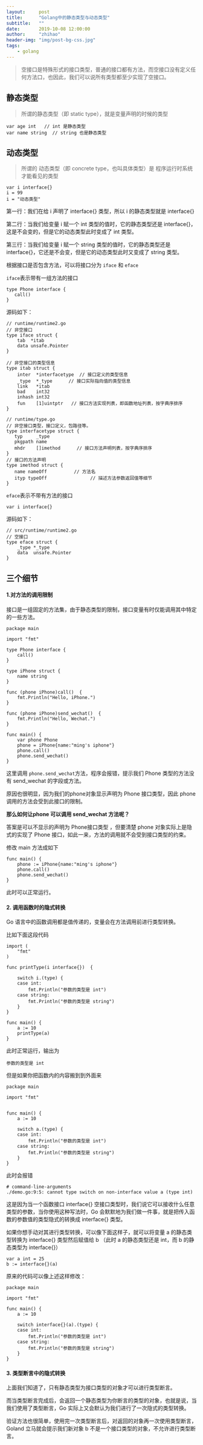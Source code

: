 ```yaml
---
layout:     post
title:      "Golang中的静态类型与动态类型"
subtitle:   ""
date:       2019-10-08 12:00:00
author:     "zhihao"
header-img: "img/post-bg-css.jpg"
tags:
    - golang
---
```



> 空接口是特殊形式的接口类型，普通的接口都有方法，而空接口没有定义任何方法口，也因此，我们可以说所有类型都至少实现了空接口。
## 静态类型
>所谓的静态类型（即 static type），就是变量声明的时候的类型
```golang
var age int   // int 是静态类型
var name string  // string 也是静态类型
```

## 动态类型
>所谓的 动态类型（即 concrete type，也叫具体类型）是 程序运行时系统才能看见的类型
```golang
var i interface{}
i = 99
i = "动态类型"
```
第一行：我们在给 i 声明了 interface{} 类型，所以 i 的静态类型就是 interface{}

第二行：当我们给变量 i 赋一个 int 类型的值时，它的静态类型还是 interface{}，这是不会变的，但是它的动态类型此时变成了 int 类型。

第三行：当我们给变量 i 赋一个 string 类型的值时，它的静态类型还是 interface{}，它还是不会变，但是它的动态类型此时又变成了 string 类型。

根据接口是否包含方法，可以将接口分为 `iface` 和 `eface`

`iface`表示带有一组方法的接口
```golang
type Phone interface {
   call()
}
```
源码如下：
```golang
// runtime/runtime2.go
// 非空接口
type iface struct {
    tab  *itab
    data unsafe.Pointer
}

// 非空接口的类型信息
type itab struct {
    inter  *interfacetype  // 接口定义的类型信息
    _type  *_type      // 接口实际指向值的类型信息
    link   *itab
    bad    int32
    inhash int32
    fun    [1]uintptr   // 接口方法实现列表，即函数地址列表，按字典序排序
}

// runtime/type.go
// 非空接口类型，接口定义，包路径等。
type interfacetype struct {
   typ     _type
   pkgpath name
   mhdr    []imethod      // 接口方法声明列表，按字典序排序
}
// 接口的方法声明
type imethod struct {
   name nameOff          // 方法名
   ityp typeOff                // 描述方法参数返回值等细节
}
```
`eface`表示不带有方法的接口
```golang
var i interface{}
```
源码如下：
```golang
// src/runtime/runtime2.go
// 空接口
type eface struct {
    _type *_type
    data  unsafe.Pointer
}
```
## 三个细节
#### 1.对方法的调用限制
接口是一组固定的方法集，由于静态类型的限制，接口变量有时仅能调用其中特定的一些方法。

```golang
package main

import "fmt"

type Phone interface {
    call()
}

type iPhone struct {
    name string
}

func (phone iPhone)call()  {
    fmt.Println("Hello, iPhone.")
}

func (phone iPhone)send_wechat()  {
    fmt.Println("Hello, Wechat.")
}

func main() {
    var phone Phone
    phone = iPhone{name:"ming's iphone"}
    phone.call()
    phone.send_wechat()
}
```
这里调用 `phone.send_wechat`方法，程序会报错，提示我们 Phone 类型的方法没有 send_wechat 的字段或方法。

原因也很明显，因为我们的phone对象显示声明为 Phone 接口类型，因此 phone调用的方法会受到此接口的限制。

**那么如何让phone 可以调用 send_wechat 方法呢？** 

答案是可以不显示的声明为 Phone接口类型 ，但要清楚 phone 对象实际上是隐式的实现了 Phone 接口，如此一来，方法的调用就不会受到接口类型的约束。

修改 main 方法成如下
```golang
func main() {
    phone := iPhone{name:"ming's iphone"}
    phone.call()
    phone.send_wechat()
}
```
此时可以正常运行。

#### 2. 调用函数时的隐式转换

Go 语言中的函数调用都是值传递的，变量会在方法调用前进行类型转换。

比如下面这段代码
```golang
import (
    "fmt"
)

func printType(i interface{})  {

    switch i.(type) {
    case int:
        fmt.Println("参数的类型是 int")
    case string:
        fmt.Println("参数的类型是 string")
    }
}

func main() {
    a := 10
    printType(a)
}
```
此时正常运行，输出为
```
参数的类型是 int
```

但是如果你把函数内的内容搬到到外面来
```golang
package main

import "fmt"


func main() {
    a := 10

    switch a.(type) {
    case int:
        fmt.Println("参数的类型是 int")
    case string:
        fmt.Println("参数的类型是 string")
    }
}
```
此时会报错
```
# command-line-arguments
./demo.go:9:5: cannot type switch on non-interface value a (type int)
```
这是因为当一个函数接口 interface{} 空接口类型时，我们说它可以接收什么任意类型的参数，当你使用这种写法时，Go 会默默地为我们做一件事，就是把传入函数的参数值的类型隐式的转换成 interface{} 类型。

如果你想手动对其进行类型转换，可以像下面这样子，就可以将变量 a 的静态类型转换为 interface{} 类型然后赋值给 b （此时 a 的静态类型还是 int，而 b 的静态类型为 interface{}）
```golang
var a int = 25
b := interface{}(a)
```
原来的代码可以像上述这样修改：
```golang
package main

import "fmt"

func main() {
    a := 10

    switch interface{}(a).(type) {
    case int:
        fmt.Println("参数的类型是 int")
    case string:
        fmt.Println("参数的类型是 string")
    }
}
```
#### 3. 类型断言中的隐式转换
上面我们知道了，只有静态类型为接口类型的对象才可以进行类型断言。

而当类型断言完成后，会返回一个静态类型为你断言的类型的对象，也就是说，当我们使用了类型断言，Go 实际上又会默认为我们进行了一次隐式的类型转换。

验证方法也很简单，使用完一次类型断言后，对返回的对象再一次使用类型断言，Goland 立马就会提示我们新对象 b 不是一个接口类型的对象，不允许进行类型断言。